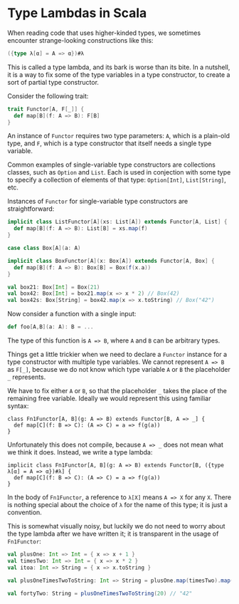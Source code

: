 # Type Lambdas in Scala

When reading code that uses higher-kinded types, we sometimes encounter strange-looking constructions like this:

```scala
({type λ[α] = A => α})#λ
```

This is called a type lambda, and its bark is worse than its bite.  In a nutshell, it is a way to fix some of the type variables in a type constructor, to create a sort of partial type constructor.

Consider the following trait:

```scala
trait Functor[A, F[_]] {
  def map[B](f: A => B): F[B]
}
```

An instance of `Functor` requires two type parameters: `A`, which is a plain-old type, and `F`, which is a type constructor that itself needs a single type variable.

Common examples of single-variable type constructors are collections classes, such as `Option` and `List`.  Each is used in conjection with some type to specify a collection of elements of that type: `Option[Int]`, `List[String]`, etc.

Instances of `Functor` for single-variable type constructors are straightforward:

```scala
implicit class ListFunctor[A](xs: List[A]) extends Functor[A, List] {
  def map[B](f: A => B): List[B] = xs.map(f)
}
```

```scala
case class Box[A](a: A)

implicit class BoxFunctor[A](x: Box[A]) extends Functor[A, Box] {
  def map[B](f: A => B): Box[B] = Box(f(x.a))
}

val box21: Box[Int] = Box(21)
val box42: Box[Int] = box21.map(x => x * 2) // Box(42)
val box42s: Box[String] = box42.map(x => x.toString) // Box("42")
```

Now consider a function with a single input:

```scala
def foo[A,B](a: A): B = ...
```

The type of this function is `A => B`, where `A` and `B` can be arbitrary types.

Things get a little trickier when we need to declare a `Functor` instance for a type constructor with multiple type variables.  We cannot represent `A => B` as `F[_]`, because we do not know which type variable `A` or `B` the placeholder `_` represents.

We have to fix either `A` or `B`, so that the placeholder `_` takes the place of the remaining free variable.  Ideally we would represent this using familiar syntax:

```
class Fn1Functor[A, B](g: A => B) extends Functor[B, A => _] {
  def map[C](f: B => C): (A => C) = a => f(g(a))
}
```

Unfortunately this does not compile, because `A => _` does not mean what we think it does.  Instead, we write a type lambda:

```
implicit class Fn1Functor[A, B](g: A => B) extends Functor[B, ({type λ[α] = A => α})#λ] {
  def map[C](f: B => C): (A => C) = a => f(g(a))
}
```

In the body of `Fn1Functor`, a reference to `λ[X]` means `A => X` for any `X`.  There is nothing special about the choice of `λ` for the name of this type; it is just a convention.

This is somewhat visually noisy, but luckily we do not need to worry about the type lambda after we have written it; it is transparent in the usage of `Fn1Functor`:

```scala
val plusOne: Int => Int = { x => x + 1 }
val timesTwo: Int => Int = { x => x * 2 }
val itoa: Int => String = { x => x.toString }

val plusOneTimesTwoToString: Int => String = plusOne.map(timesTwo).map(itoa)

val fortyTwo: String = plusOneTimesTwoToString(20) // "42"
````
